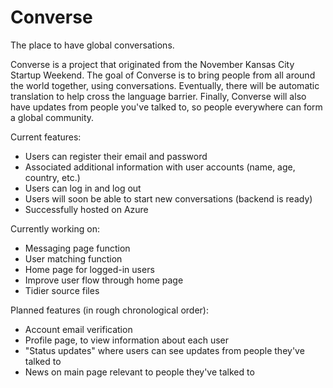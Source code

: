 # Converse
The place to have global conversations.

Converse is a project that originated from the November Kansas City Startup Weekend. The goal of Converse is to bring people from all around the world together, using conversations. Eventually, there will be automatic translation to help cross the language barrier. Finally, Converse will also have updates from people you've talked to, so people everywhere can form a global community.

Current features:
- Users can register their email and password
- Associated additional information with user accounts (name, age, country, etc.)
- Users can log in and log out
- Users will soon be able to start new conversations (backend is ready)
- Successfully hosted on Azure

Currently working on:
- Messaging page function
- User matching function
- Home page for logged-in users
- Improve user flow through home page
- Tidier source files

Planned features (in rough chronological order):
- Account email verification
- Profile page, to view information about each user
- "Status updates" where users can see updates from people they've talked to
- News on main page relevant to people they've talked to
